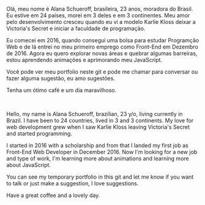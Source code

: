 Olá, meu nome é Alana Schueroff, brasileira, 23 anos, moradora do Brasil.
Eu estive em 24 países, morei em 3 deles e em 3 continentes.
Meu amor pelo desenvolvimento cresceu quando eu vi a modelo Karlie Kloss deixar a Victoria's Secret e iniciar a faculdade de programação.

Eu comecei em 2016, quando consegui uma bolsa para estudar Programção Web e de lá entrei no meu primeiro emprego como Front-End em Dezembro de 2016.
Agora eu quero explorar novas áreas e quebrar algumas barreiras, estou aprendendo animações e aprimorando meu JavaScript.

Você pode ver meu portfolio neste git e pode me chamar para conversar ou fazer alguma sugestão, eu amo sugestões.

Tenha um ótimo café e um dia maravilhoso.

<br>

Hello, my name is Alana Schueroff, brazilian, 23 y/o, living currently in Brazil. I have been to 24 countries, lived in 3 and 3 continents. My love for web development grew when I saw Karlie Kloss leaving Victoria's Secret and started programming.

I started in 2016 with a scholarship and from that I landed my first job as Front-End Web Developer in December 2016. Now I'm looking for a new job and type of work, I'm learning more about animations and learning more about JavaScript.

You can see my temporary portfolio in this git and let me know if you want to talk or just make a suggestion, I love suggestions.

Have a great coffee and a lovely day.
